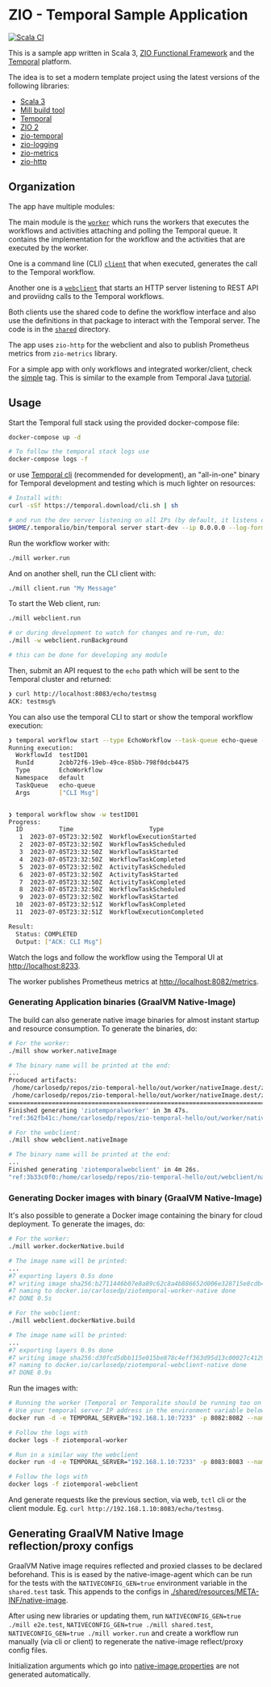 # ZIO - Temporal Sample Application

[![Scala CI](https://github.com/carlosedp/zio-temporal-hello/actions/workflows/scala.yml/badge.svg)](https://github.com/carlosedp/zio-temporal-hello/actions/workflows/scala.yml)

This is a sample app written in Scala 3, [ZIO Functional Framework](https://zio.dev/) and the [Temporal](https://temporal.io/) platform.

The idea is to set a modern template project using the latest versions of the following libraries:

- [Scala 3](https://docs.scala-lang.org/scala3/new-in-scala3.html)
- [Mill build tool](https://com-lihaoyi.github.io/mill/mill/Intro_to_Mill.html)
- [Temporal](https://github.com/temporalio/temporal)
- [ZIO 2](https://github.com/zio/zio)
- [zio-temporal](https://github.com/vitaliihonta/zio-temporal)
- [zio-logging](https://zio.dev/ecosystem/officials/zio-logging/)
- [zio-metrics](https://zio.dev/ecosystem/officials/zio-metrics/)
- [zio-http](https://github.com/zio/zio-http)

## Organization

The app have multiple modules:

The main module is the [`worker`](./worker/src/) which runs the workers that executes the workflows and activities attaching and polling the Temporal queue. It contains the implementation for the workflow and the activities that are executed by the worker.

One is a command line (CLI) [`client`](./client/src/) that when executed, generates the call to the Temporal workflow.

Another one is a [`webclient`](./webclient/src/) that starts an HTTP server listening to REST API and proviidng calls to the Temporal workflows.

Both clients use the shared code to define the workflow interface and also use the definitions in that package to interact with the Temporal server. The code is in the [`shared`](./shared/src/) directory.

The app uses `zio-http` for the webclient and also to publish Prometheus metrics from `zio-metrics` library.

For a simple app with only workflows and integrated worker/client, check the [simple](https://github.com/carlosedp/zio-temporal-hello/tree/simple) tag. This is similar to the example from Temporal Java [tutorial](https://learn.temporal.io/getting_started/java/hello_world_in_java).

## Usage

Start the Temporal full stack using the provided docker-compose file:

```sh
docker-compose up -d

# To follow the temporal stack logs use
docker-compose logs -f
```

or use [Temporal cli](https://github.com/temporalio/cli) (recommended for development), an "all-in-one" binary for Temporal development and testing which is much lighter on resources:

```sh
# Install with:
curl -sSf https://temporal.download/cli.sh | sh

# and run the dev server listening on all IPs (by default, it listens on localhost only)
$HOME/.temporalio/bin/temporal server start-dev --ip 0.0.0.0 --log-format pretty --log-level warn --db-filename /tmp/temporal.db
```

Run the workflow worker with:

```sh
./mill worker.run
```

And on another shell, run the CLI client with:

```sh
./mill client.run "My Message"
```

To start the Web client, run:

```sh
./mill webclient.run

# or during development to watch for changes and re-run, do:
./mill -w webclient.runBackground

# this can be done for developing any module
```

Then, submit an API request to the `echo` path which will be sent to the Temporal cluster and returned:

```sh
❯ curl http://localhost:8083/echo/testmsg
ACK: testmsg%
```

You can also use the temporal CLI to start or show the temporal workflow execution:

```sh
❯ temporal workflow start --type EchoWorkflow --task-queue echo-queue --workflow-id testID01 --input '"CLI Msg"'
Running execution:
  WorkflowId  testID01
  RunId       2cbb72f6-19eb-49ce-85bb-798f0dcb4475
  Type        EchoWorkflow
  Namespace   default
  TaskQueue   echo-queue
  Args        ["CLI Msg"]


❯ temporal workflow show -w testID01
Progress:
  ID          Time                     Type
   1  2023-07-05T23:32:50Z  WorkflowExecutionStarted
   2  2023-07-05T23:32:50Z  WorkflowTaskScheduled
   3  2023-07-05T23:32:50Z  WorkflowTaskStarted
   4  2023-07-05T23:32:50Z  WorkflowTaskCompleted
   5  2023-07-05T23:32:50Z  ActivityTaskScheduled
   6  2023-07-05T23:32:50Z  ActivityTaskStarted
   7  2023-07-05T23:32:50Z  ActivityTaskCompleted
   8  2023-07-05T23:32:50Z  WorkflowTaskScheduled
   9  2023-07-05T23:32:50Z  WorkflowTaskStarted
  10  2023-07-05T23:32:51Z  WorkflowTaskCompleted
  11  2023-07-05T23:32:51Z  WorkflowExecutionCompleted

Result:
  Status: COMPLETED
  Output: ["ACK: CLI Msg"]
```

Watch the logs and follow the workflow using the Temporal UI at [http://localhost:8233](http://localhost:8233).

The worker publishes Prometheus metrics at [http://localhost:8082/metrics](http://localhost:8082/metrics).

### Generating Application binaries (GraalVM Native-Image)

The build can also generate native image binaries for almost instant startup and resource consumption. To generate the binaries, do:

```sh
# For the worker:
./mill show worker.nativeImage

# The binary name will be printed at the end:
...
Produced artifacts:
 /home/carlosedp/repos/zio-temporal-hello/out/worker/nativeImage.dest/ziotemporalworker (executable)
 /home/carlosedp/repos/zio-temporal-hello/out/worker/nativeImage.dest/ziotemporalworker.build_artifacts.txt (txt)
========================================================================================================================
Finished generating 'ziotemporalworker' in 3m 47s.
"ref:362fb41c:/home/carlosedp/repos/zio-temporal-hello/out/worker/nativeImage.dest/ziotemporalworker"

# For the webclient:
./mill show webclient.nativeImage

# The binary name will be printed at the end:
...
Finished generating 'ziotemporalwebclient' in 4m 26s.
"ref:3b33c0f0:/home/carlosedp/repos/zio-temporal-hello/out/webclient/nativeImage.dest/ziotemporalwebclient"
```

### Generating Docker images with binary (GraalVM Native-Image)

It's also possible to generate a Docker image containing the binary for cloud deployment. To generate the images, do:

```sh
# For the worker:
./mill worker.dockerNative.build

# The image name will be printed:
...
#7 exporting layers 0.5s done
#7 writing image sha256:b2711446b07e8a89c62c8a4b886652d006e328715e8cdb4e3c2ea9e4014dc92d done
#7 naming to docker.io/carlosedp/ziotemporal-worker-native done
#7 DONE 0.5s

# For the webclient:
./mill webclient.dockerNative.build

# The image name will be printed:
...
#7 exporting layers 0.9s done
#7 writing image sha256:d30fcd5dbb115e015be878c4eff363d95d13c00027c41292a386fe7dbba5f037 done
#7 naming to docker.io/carlosedp/ziotemporal-webclient-native done
#7 DONE 0.9s
```

Run the images with:

```sh
# Running the worker (Temporal or Temporalite should be running too on another shell)
# Use your temporal server IP address in the environment variable below
docker run -d -e TEMPORAL_SERVER="192.168.1.10:7233" -p 8082:8082 --name ziotemporal-worker docker.io/carlosedp/ziotemporal-worker-native

# Follow the logs with
docker logs -f ziotemporal-worker

# Run in a similar way the webclient
docker run -d -e TEMPORAL_SERVER="192.168.1.10:7233" -p 8083:8083 --name ziotemporal-webclient docker.io/carlosedp/ziotemporal-webclient-native

# Follow the logs with
docker logs -f ziotemporal-webclient
```

And generate requests like the previous section, via web, `tctl` cli or the client module. Eg. `curl http://192.168.1.10:8083/echo/testmsg`.

## Generating GraalVM Native Image reflection/proxy configs

GraalVM Native image requires reflected and proxied classes to be declared beforehand. This is is eased by the native-image-agent which can be run for the tests with the `NATIVECONFIG_GEN=true` environment variable in the `shared.test` task. This appends to the configs in [./shared/resources/META-INF/native-image](./shared/resources/META-INF/native-image).

After using new libraries or updating them, run `NATIVECONFIG_GEN=true ./mill e2e.test`, `NATIVECONFIG_GEN=true ./mill shared.test`, `NATIVECONFIG_GEN=true ./mill worker.run` and create a workflow run manually (via cli or client) to regenerate the native-image reflect/proxy config files.

Initialization arguments which go into [native-image.properties](./shared/resources/META-INF/native-image/native-image.properties) are not generated automatically.

